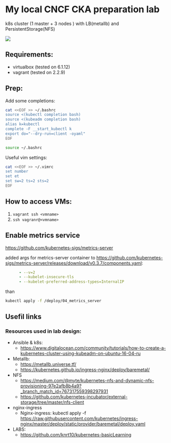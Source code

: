 My local CNCF CKA preparation lab
=================================
k8s cluster (1 master + 3 nodes ) with LB(metallb) and PersistentStorage(NFS)

![](https://i.imgur.com/vlvELy2.png)

## Requirements:
- virtualbox (tested on 6.1.12)
- vagrant (tested on 2.2.9)

## Prep:
Add some completions:
```bash
cat <<EOF >> ~/.bashrc
source <(kubectl completion bash)
source <(kubeadm completion bash)
alias k=kubectl
complete -F __start_kubectl k
export do="--dry-run=client -oyaml"
EOF

source ~/.bashrc
```
Useful vim settings:
```bash
cat <<EOF >> ~/.vimrc
set number
set et
set sw=2 ts=2 sts=2
EOF
```

## How to access VMs:
1. `vagrant ssh <vmname>`
2. `ssh vagranr@<vmname>`

## Enable metrics service

https://github.com/kubernetes-sigs/metrics-server

added args for metrics-server container to https://github.com/kubernetes-sigs/metrics-server/releases/download/v0.3.7/components.yaml:
```yaml
      - --v=2
      - --kubelet-insecure-tls
      - --kubelet-preferred-address-types=InternalIP
```
than
```bash
kubectl apply -f /deploy/04_metrics_server
```

## Usefil links

### Resources used in lab design:
- Ansible & k8s:
  - https://www.digitalocean.com/community/tutorials/how-to-create-a-kubernetes-cluster-using-kubeadm-on-ubuntu-16-04-ru
- Metallb:
  - https://metallb.universe.tf/
  - https://kubernetes.github.io/ingress-nginx/deploy/baremetal/
- NFS
  - https://medium.com/@myte/kubernetes-nfs-and-dynamic-nfs-provisioning-97e2afb8b4a9?_branch_match_id=767317559398297931
  - https://github.com/kubernetes-incubator/external-storage/tree/master/nfs-client
- nginx-ingress
  - Nginx-ingress: kubectl apply -f https://raw.githubusercontent.com/kubernetes/ingress-nginx/master/deploy/static/provider/baremetal/deploy.yaml
- LABS:
  - https://github.com/knrt10/kubernetes-basicLearning
